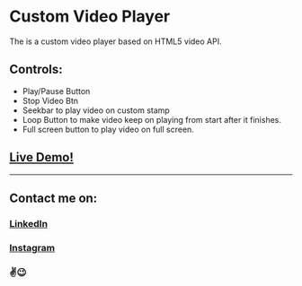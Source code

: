 # Custom Video Player
The is a custom video player based on HTML5 video API.

## Controls:
- Play/Pause Button
- Stop Video Btn
- Seekbar to play video on custom stamp
- Loop Button to make video keep on playing from start after it finishes.
- Full screen button to play video on full screen.

## [Live Demo!](https://codepen.io/karangaba/full/pogpQyr)
---
## Contact me on:
### [LinkedIn](https://www.linkedin.com/in/karan-gaba-40a12b7b/)<br>
### [Instagram](https://Instagram.com/_karangaba_)

### ✌😉
